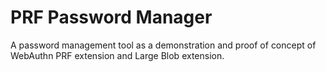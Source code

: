 # PRF Password Manager

A password management tool as a demonstration and proof of concept of WebAuthn PRF extension and Large Blob extension.
